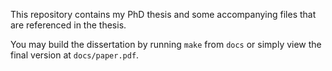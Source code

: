 This repository contains my PhD thesis and some accompanying files that are referenced
in the thesis.

You may build the dissertation by running `make` from `docs` or simply view the final version
at `docs/paper.pdf`.
